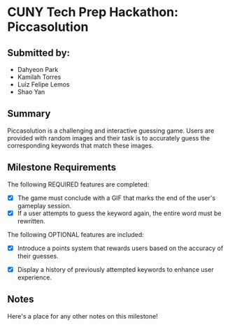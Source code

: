 # CUNY Tech Prep Hackathon: Piccasolution

## Submitted by:
- Dahyeon Park
- Kamilah Torres
- Luiz Felipe Lemos
- Shao Yan


## Summary

Piccasolution is a challenging and interactive guessing game. Users are provided with random images and their task is to accurately guess the corresponding keywords that match these images.

## Milestone Requirements

The following REQUIRED features are completed:

- [x] The game must conclude with a GIF that marks the end of the user's gameplay session.
- [x] If a user attempts to guess the keyword again, the entire word must be rewritten. 

The following OPTIONAL features are included:

- [x] Introduce a points system that rewards users based on the accuracy of their guesses.
- [x] Display a history of previously attempted keywords to enhance user experience. 


## Notes

Here's a place for any other notes on this milestone!
